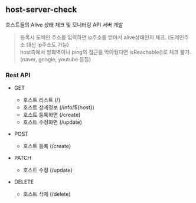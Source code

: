 ## host-server-check
호스트들의 Alive 상태 체크 및 모니터링 API 서버 개발

> 등록시 도메인 주소를 입력하면 ip주소를 받아서 alive상태인지 체크. (도메인주소 대신 ip주소도 가능) <br/>
> host측에서 방화벽이나 ping의 접근을 막아뒀다면 isReachable()로 체크 불가. (naver, google, youtube 등등)

### Rest API

* GET
  * 호스트 리스트 (/)
  * 호스트 상세정보 (/info/${host})
  * 호스트 등록화면 (/create)
  * 호스트 수정화면 (/update)
  
* POST
  * 호스트 등록 (/create)

* PATCH
  * 호스트 수정 (/update)

* DELETE
  * 호스트 삭제 (/delete)
